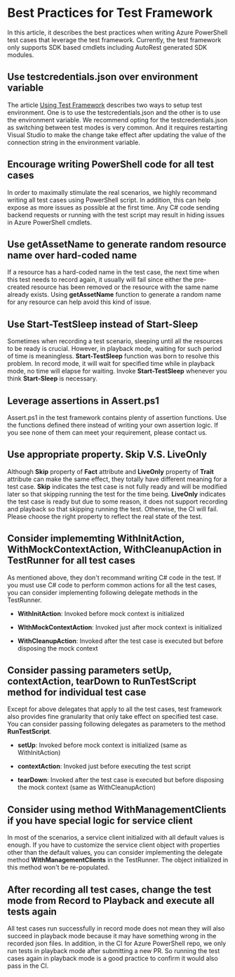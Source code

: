 # Best Practices for Test Framework

In this article, it describes the best practices when writing Azure PowerShell test cases that leverage the test framework. Currently, the test framework only supports SDK based cmdlets including AutoRest generated SDK modules.



## Use testcredentials.json over environment variable

The article [Using Test Framework](https://github.com/Azure/azure-powershell/blob/main/documentation/testing-docs/using-azure-test-framework.md) describes two ways to setup test environment. One is to use the testcredentials.json and the other is to use the environment variable. We recommend opting for the testcredentials.json as switching between test modes is very common. And it requires restarting Visual Studio to make the change take effect after updating the value of the connection string in the environment variable.



## Encourage writing PowerShell code for all test cases

In order to maximally stimulate the real scenarios, we highly recommand writing all test cases using PowerShell script. In addition, this can help expose as more issues as possible at the first time. Any C# code sending backend requests or running with the test script may result in hiding issues in Azure PowerShell cmdlets.



## Use getAssetName to generate random resource name over hard-coded name

If a resource has a hard-coded name in the test case, the next time when this test needs to record again, it usually will fail since either the pre-created resource has been removed or the resource with the same name already exists. Using **getAssetName** function to generate a random name for any resource can help avoid this kind of issue.



## Use Start-TestSleep instead of Start-Sleep

Sometimes when recording a test scenario, sleeping until all the resources to be ready is crucial. However, in playback mode, waiting for such period of time is meaningless. **Start-TestSleep** function was born to resolve this problem. In record mode, it will wait for specified time while in playback mode, no time will elapse for waiting. Invoke **Start-TestSleep** whenever you think **Start-Sleep** is necessary.



## Leverage assertions in Assert.ps1

Assert.ps1 in the test framework contains plenty of assertion functions. Use the functions defined there instead of writing your own assertion logic. If you see none of them can meet your requirement, please contact us.



## Use appropriate property. Skip V.S. LiveOnly

Although **Skip** property of **Fact** attribute and **LiveOnly** property of **Trait** attribute can make the same effect, they totally have different meaning for a test case. **Skip** indicates the test case is not fully ready and will be modified later so that skipping running the test for the time being. **LiveOnly** indicates the test case is ready but due to some reason, it does not support recording and playback so that skipping running the test. Otherwise, the CI will fail. Please choose the right property to reflect the real state of the test.



## Consider implememting WithInitAction, WithMockContextAction, WithCleanupAction in TestRunner for all test cases

As mentioned above, they don't recommand writing C# code in the test. If you must use C# code to perform common actions for all the test cases, you can consider implementing following delegate methods in the TestRunner.

- **WithInitAction**: Invoked before mock context is initialized

- **WIthMockContextAction**: Invoked just after mock context is initialized

- **WithCleanupAction**: Invoked after the test case is executed but before disposing the mock context



## Consider passing parameters setUp, contextAction, tearDown to RunTestScript method for individual test case

Except for above delegates that apply to all the test cases, test framework also provides fine granularity that only take effect on specified test case. You can consider passing following delegates as parameters to the method **RunTestScript**.

- **setUp**: Invoked before mock context is initialized (same as WithInitAction)

- **contextAction**: Invoked just before executing the test script

- **tearDown**: Invoked after the test case is executed but before disposing the mock context (same as WithCleanupAction)



## Consider using method WithManagementClients if you have special logic for service client

In most of the scenarios, a service client initialized with all default values is enough. If you have to customize the service client object with properties other than the default values, you can consider implementing the delegate method **WithManagementClients** in the TestRunner. The object initialized in this method won't be re-populated.



## After recording all test cases, change the test mode from Record to Playback and execute all tests again

All test cases run successfully in record mode does not mean they will also succeed in playback mode because it may have something wrong in the recorded json files. In addition, in the CI for Azure PowerShell repo, we only run tests in playback mode after submitting a new PR. So running the test cases again in playback mode is a good practice to confirm it would also pass in the CI.

